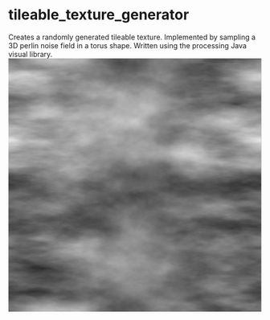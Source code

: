 # tileable_texture_generator
Creates a randomly generated tileable texture.  Implemented by sampling a 3D perlin noise field in a torus shape. Written using the processing Java visual library.
![example](https://github.com/hunter-lawson/tileable_texture_generator/blob/main/example.png)
